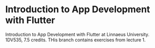 # Introduction to App Development with Flutter
Introduction to App Development with Flutter at Linnaeus University. 1DV535, 7.5 credits.
THis branch contains exercises from lecture 1.

